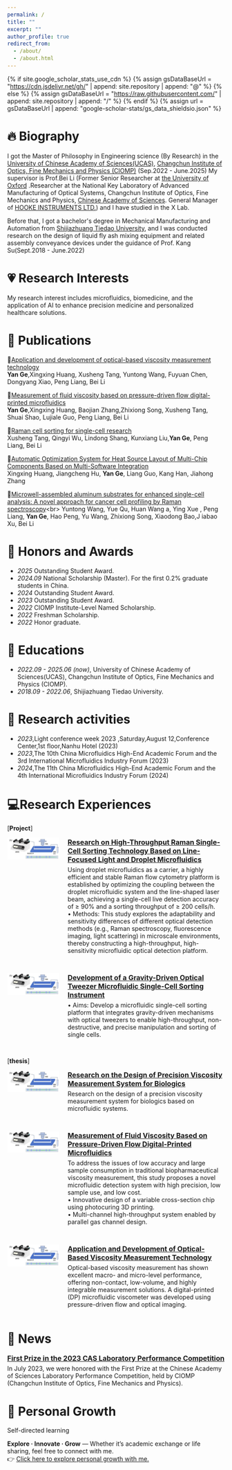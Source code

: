```yaml
---
permalink: /
title: ""
excerpt: ""
author_profile: true
redirect_from: 
  - /about/
  - /about.html
---
```


{% if site.google_scholar_stats_use_cdn %}
{% assign gsDataBaseUrl = "https://cdn.jsdelivr.net/gh/" | append: site.repository | append: "@" %}
{% else %}
{% assign gsDataBaseUrl = "https://raw.githubusercontent.com/" | append: site.repository | append: "/" %}
{% endif %}
{% assign url = gsDataBaseUrl | append: "google-scholar-stats/gs_data_shieldsio.json" %}

<span class='anchor' id='about-me'></span>
# 🔥 Biography
 I got the Master of Philosophy in Engineering science (By Research) in the [University of Chinese Academy of Sciences(UCAS)](https://www.ucas.ac.cn/), [Changchun Institute of Optics, Fine Mechanics and Physics (CIOMP)](https://www.ciomp.ac.cn/) (Sep.2022 - June.2025)
My supervisor is Prof.Bei Li (Former Senior Researcher at [the University of Oxford](https://spie.org/profile/Bei.Li-287736) .Researcher at the National Key Laboratory of Advanced Manufacturing of Optical Systems, Changchun Institute of Optics, Fine Mechanics and Physics, [Chinese Academy of Sciences](https://people.ucas.ac.cn/~beili?language=en). General Manager of [HOOKE INSTRUMENTS LTD.](https://en.hooke-instruments.com/)) and I have studied in the X Lab.

Before that, I got a bachelor's degree in Mechanical Manufacturing and Automation from [Shijiazhuang Tiedao University](https://www.stdu.edu.cn/), and I was conducted research on the design of liquid fly ash mixing equipment and related assembly conveyance devices under the guidance of Prof. Kang Su(Sept.2018 - June.2022)
<span class='anchor' id='about-me'></span>
# 💗 Research Interests
My research interest includes microfluidics, biomedicine, and the application of AI to enhance precision medicine and personalized healthcare solutions.
<span class='anchor' id='about-me'></span>
# 📝 Publications 

🎉[Application and development of optical-based viscosity measurement technology](https://www.sciencedirect.com/science/article/pii/S0143816624003919)<br>
**Yan Ge**,Xingxing Huang, Xusheng Tang, Yuntong Wang, Fuyuan Chen, Dongyang Xiao, Peng Liang, Bei Li

🎉[Measurement of fluid viscosity based on pressure-driven flow digital-printed microfluidics](https://pubs.rsc.org/en/content/articlelanding/2025/an/d4an01550a)<br>
**Yan Ge**,Xingxing Huang, Baojian Zhang,Zhixiong Song, Xusheng Tang, Shuai Shao, Lujiale Guo, Peng Liang, Bei Li

🎉[Raman cell sorting for single-cell research](https://www.frontiersin.org/journals/bioengineering-and-biotechnology/articles/10.3389/fbioe.2024.1389143/full)<br>
Xusheng Tang, Qingyi Wu, Lindong Shang, Kunxiang Liu,**Yan Ge**, Peng Liang, Bei Li

🎉[Automatic Optimization System for Heat Source Layout of Multi-Chip Components Based on Multi-Software Integration](https://www.mdpi.com/2076-3417/14/11/4577)<br>
Xingxing Huang, Jiangcheng Hu, **Yan Ge**, Liang Guo, Kang Han, Jiahong Zhang

🎉[Microwell-assembled aluminum substrates for enhanced single-cell analysis: A novel approach for cancer cell profiling by Raman spectroscopy](https://www.sciencedirect.com/science/article/pii/S0039914024015285#:~:text=We%20present%20a%20microwell-assembled%20aluminum%20substrate%20platform%20that,improves%20signal%20stability%20and%20the%20signal-to-noise%20ratio%20%28SNR%29.)<br>
Yuntong Wang, Yue Qu, Huan Wang a, Ying Xue , Peng Liang, **Yan Ge**, Hao Peng, Yu Wang, Zhixiong Song, Xiaodong Bao,J iabao Xu, Bei Li 
<span class='anchor' id='about-me'></span>
# 🥇 Honors and Awards
- *2025* Outstanding Student Award.
- *2024.09* National Scholarship (Master).
   For the first 0.2% graduate students in China.
- *2024* Outstanding Student Award.
- *2023* Outstanding Student Award.
- *2022* CIOMP Institute-Level Named Scholarship.
- *2022* Freshman Scholarship.
- *2022* Honor graduate.
 <span class='anchor' id='about-me'></span> 
# 📖 Educations
- *2022.09 - 2025.06 (now)*, University of Chinese Academy of Sciences(UCAS), Changchun Institute of Optics, Fine Mechanics and Physics (CIOMP). 
- *2018.09 - 2022.06*, Shijiazhuang Tiedao University. 
<span class='anchor' id='about-me'></span>
# 💬 Research activities

- *2023*,Light conference week 2023 ,Saturday,August 12,Conference Center,1st floor,Nanhu Hotel (2023)
- *2023*,The 10th China Microfluidics High-End Academic Forum and the 3rd International Microfluidics Industry Forum (2023)
- *2024*,The 11th China Microfluidics High-End Academic Forum and the 4th International Microfluidics Industry Forum (2024)
<span class='anchor' id='about-me'></span>
# 💻Research Experiences
[**Project**]
<!-- Section 1 -->
<div style="display: flex; align-items: flex-start; margin-bottom: 30px;">
  <img src="images/LFT-DP.png" alt="Image 1" width="120" style="margin-right: 20px;">
  <div>
    <a href="https://your-link1.com" target="_blank" style="font-weight: bold; font-size: 16px;">Research on High-Throughput Raman Single-Cell Sorting Technology Based on Line-Focused Light and Droplet Microfluidics</a>
    <p style="margin-top: 5px;">
      Using droplet microfluidics as a carrier, a highly efficient and stable Raman flow cytometry platform is established by optimizing the coupling between the droplet microfluidic system and the line-shaped laser beam, achieving a single-cell live detection accuracy of ≥ 90% and a sorting throughput of ≥ 200 cells/h.<br>
      • Methods: This study explores the adaptability and sensitivity differences of different optical detection methods (e.g., Raman spectroscopy, fluorescence imaging, light scattering) in microscale environments, thereby constructing a high-throughput, high-sensitivity microfluidic optical detection platform.
    </p>
  </div>
</div>

<!-- Section 2 -->
<div style="display: flex; align-items: flex-start; margin-bottom: 30px;">
  <img src="images/LFT-DP.png" alt="Image 2" width="120" style="margin-right: 20px;">
  <div>
    <a href="https://your-link2.com" target="_blank" style="font-weight: bold; font-size: 16px;">Development of a Gravity-Driven Optical Tweezer Microfluidic Single-Cell Sorting Instrument</a>
    <p style="margin-top: 5px;">
      • Aims: Develop a microfluidic single-cell sorting platform that integrates gravity-driven mechanisms with optical tweezers to enable high-throughput, non-destructive, and precise manipulation and sorting of single cells.
    </p>
  </div>
</div>

[**thesis**]
<!-- Section 3 -->
<div style="display: flex; align-items: flex-start; margin-bottom: 30px;">
  <img src="images/LFT-DP.png" alt="Image 3" width="120" style="margin-right: 20px;">
  <div>
    <a href="https://your-link3.com" target="_blank" style="font-weight: bold; font-size: 16px;">Research on the Design of Precision Viscosity Measurement System for Biologics</a>
    <p style="margin-top: 5px;">
      Research on the design of a precision viscosity measurement system for biologics based on microfluidic systems.
    </p>
  </div>
</div>

<!-- Section 4 -->
<div style="display: flex; align-items: flex-start; margin-bottom: 30px;">
  <img src="images/LFT-DP.png" alt="Image 4" width="120" style="margin-right: 20px;">
  <div>
    <a href="https://www.sciencedirect.com/science/article/pii/S0143816624003919" target="_blank" style="font-weight: bold; font-size: 16px;">Measurement of Fluid Viscosity Based on Pressure-Driven Flow Digital-Printed Microfluidics</a>
    <p style="margin-top: 5px;">
      To address the issues of low accuracy and large sample consumption in traditional biopharmaceutical viscosity measurement, this study proposes a novel microfluidic detection system with high precision, low sample use, and low cost.<br>
      • Innovative design of a variable cross-section chip using photocuring 3D printing.<br>
      • Multi-channel high-throughput system enabled by parallel gas channel design.
    </p>
  </div>
</div>

<!-- Section 5 -->
<div style="display: flex; align-items: flex-start; margin-bottom: 30px;">
  <img src="images/LFT-DP.png" alt="Image 5" width="120" style="margin-right: 20px;">
  <div>
    <a href="https://pubs.rsc.org/en/content/articlelanding/2025/an/d4an01550a" target="_blank" style="font-weight: bold; font-size: 16px;">Application and Development of Optical-Based Viscosity Measurement Technology</a>
    <p style="margin-top: 5px;">
      Optical-based viscosity measurement has shown excellent macro- and micro-level performance, offering non-contact, low-volume, and highly integrable measurement solutions. A digital-printed (DP) microfluidic viscometer was developed using pressure-driven flow and optical imaging.
    </p>
  </div>
</div>

<span class='anchor' id='about-me'></span>
# 🌟 News

<div style="margin-bottom: 20px;">
  <a href="https://ciomp.cas.cn/xwdt/zhxw/202307/t20230717_6810881.html" target="_blank" style="font-weight: bold; font-size: 16px;">
    First Prize in the 2023 CAS Laboratory Performance Competition
  </a>
  <p style="margin-top: 5px;">
    In July 2023, we were honored with the First Prize at the Chinese Academy of Sciences Laboratory Performance Competition, held by CIOMP (Changchun Institute of Optics, Fine Mechanics and Physics).
  </p>
</div>
<span class='anchor' id='about-me'></span>

# 🌱 Personal Growth
Self-directed learning
<p>
  <strong>Explore · Innovate · Grow</strong> — Whether it’s academic exchange or life sharing, feel free to connect with me.
  <br>
  👉 <a href="file:///G:/PHD/web/src/preview.html" target="_blank">Click here to explore personal growth with me.</a>
</p>

